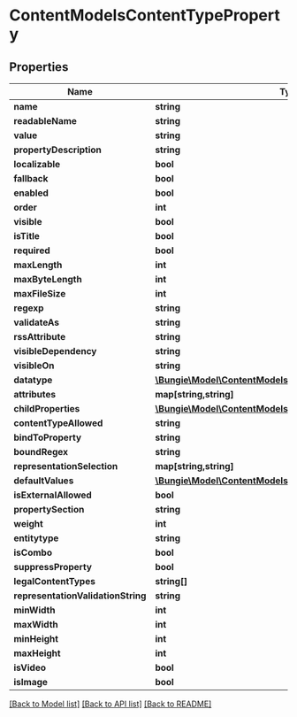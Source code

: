 # ContentModelsContentTypeProperty

## Properties
Name | Type | Description | Notes
------------ | ------------- | ------------- | -------------
**name** | **string** |  | [optional] 
**readableName** | **string** |  | [optional] 
**value** | **string** |  | [optional] 
**propertyDescription** | **string** |  | [optional] 
**localizable** | **bool** |  | [optional] 
**fallback** | **bool** |  | [optional] 
**enabled** | **bool** |  | [optional] 
**order** | **int** |  | [optional] 
**visible** | **bool** |  | [optional] 
**isTitle** | **bool** |  | [optional] 
**required** | **bool** |  | [optional] 
**maxLength** | **int** |  | [optional] 
**maxByteLength** | **int** |  | [optional] 
**maxFileSize** | **int** |  | [optional] 
**regexp** | **string** |  | [optional] 
**validateAs** | **string** |  | [optional] 
**rssAttribute** | **string** |  | [optional] 
**visibleDependency** | **string** |  | [optional] 
**visibleOn** | **string** |  | [optional] 
**datatype** | [**\Bungie\Model\ContentModelsContentPropertyDataTypeEnum**](ContentModelsContentPropertyDataTypeEnum.md) |  | [optional] 
**attributes** | **map[string,string]** |  | [optional] 
**childProperties** | [**\Bungie\Model\ContentModelsContentTypeProperty[]**](ContentModelsContentTypeProperty.md) |  | [optional] 
**contentTypeAllowed** | **string** |  | [optional] 
**bindToProperty** | **string** |  | [optional] 
**boundRegex** | **string** |  | [optional] 
**representationSelection** | **map[string,string]** |  | [optional] 
**defaultValues** | [**\Bungie\Model\ContentModelsContentTypeDefaultValue[]**](ContentModelsContentTypeDefaultValue.md) |  | [optional] 
**isExternalAllowed** | **bool** |  | [optional] 
**propertySection** | **string** |  | [optional] 
**weight** | **int** |  | [optional] 
**entitytype** | **string** |  | [optional] 
**isCombo** | **bool** |  | [optional] 
**suppressProperty** | **bool** |  | [optional] 
**legalContentTypes** | **string[]** |  | [optional] 
**representationValidationString** | **string** |  | [optional] 
**minWidth** | **int** |  | [optional] 
**maxWidth** | **int** |  | [optional] 
**minHeight** | **int** |  | [optional] 
**maxHeight** | **int** |  | [optional] 
**isVideo** | **bool** |  | [optional] 
**isImage** | **bool** |  | [optional] 

[[Back to Model list]](../README.md#documentation-for-models) [[Back to API list]](../README.md#documentation-for-api-endpoints) [[Back to README]](../README.md)


